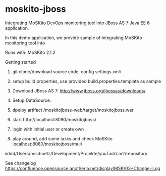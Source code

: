 moskito-jboss
===============

Integrating MoSKito DevOps monitoring tool into JBoss AS 7 Java EE 6 application.

In this demo application, we provide sample of integrating MoSKito monitoring tool into 

Runs with: MoSKito 2.1.2

Getting started
1) git clone/download source code, config settings.xmli

2) setup build.properties, use provided build.properties.template as sample

3) Download JBoss AS 7: http://www.jboss.org/jbossas/downloads/

4) Setup DataSource.

5) dpeloy artifact /moskitojboss-web/target/moskitojboss.war

6) start http://localhost:8080/moskitojboss/

7) login with initial user or create own

8) play around, add some tasks and check MoSKito localhost:8080/moskitojboss/mui/

iiddd/Users/mschuetz/Development/Projekte/youTask/.m2/repository

See changelog https://confluence.opensource.anotheria.net/display/MSK/03+Change+Log
